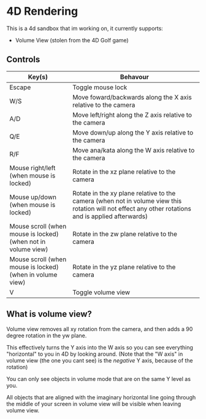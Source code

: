 # 4D Rendering

This is a 4d sandbox that im working on, it currently supports:

- Volume View (stolen from the 4D Golf game)

## Controls

| Key(s)                                                        | Behavour                                                                                                                                            |
| ------------------------------------------------------------- | --------------------------------------------------------------------------------------------------------------------------------------------------- |
| Escape                                                        | Toggle mouse lock                                                                                                                                   |
| W/S                                                           | Move foward/backwards along the X axis relative to the camera                                                                                       |
| A/D                                                           | Move left/right along the Z axis relative to the camera                                                                                             |
| Q/E                                                           | Move down/up along the Y axis relative to the camera                                                                                                |
| R/F                                                           | Move ana/kata along the W axis relative to the camera                                                                                               |
| Mouse right/left (when mouse is locked)                       | Rotate in the xz plane relative to the camera                                                                                                       |
| Mouse up/down (when mouse is locked)                          | Rotate in the xy plane relative to the camera (when not in volume view this rotation will not effect any other rotations and is applied afterwards) |
| Mouse scroll (when mouse is locked) (when not in volume view) | Rotate in the zw plane relative to the camera                                                                                                       |
| Mouse scroll (when mouse is locked) (when in volume view)     | Rotate in the yz plane relative to the camera                                                                                                       |
| V                                                             | Toggle volume view                                                                                                                                  |

## What is volume view?

Volume view removes all xy rotation from the camera, and then adds a 90 degree rotation in the yw plane.

This effectively turns the Y axis into the W axis so you can see everything "horizontal" to you in 4D by looking around. (Note that the "W axis" in volume view (the one you cant see) is the _negative_ Y axis, because of the rotation)

You can only see objects in volume mode that are on the same Y level as you.

All objects that are aligned with the imaginary horizontal line going through the middle of your screen in volume view will be visible when leaving volume view.
